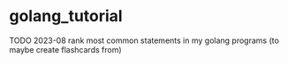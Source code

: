 # golang_tutorial

TODO 2023-08 rank most common statements in my golang programs (to maybe create flashcards from)
